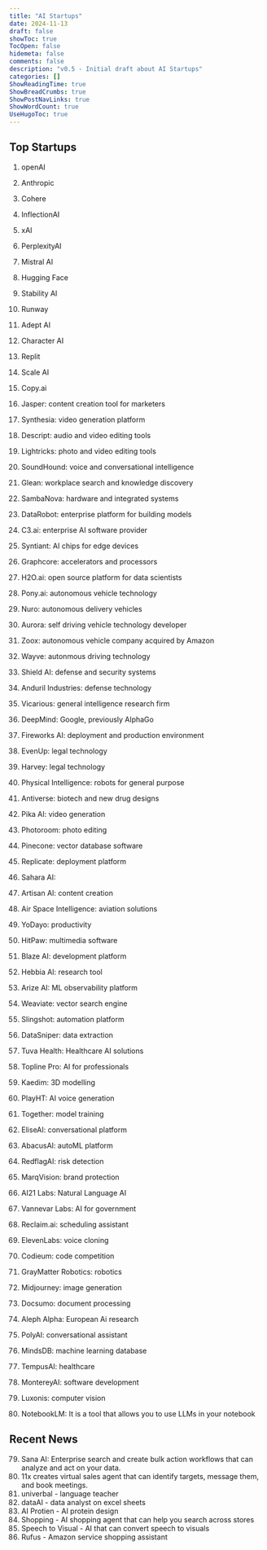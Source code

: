 ```yaml
---
title: "AI Startups"
date: 2024-11-13
draft: false
showToc: true
TocOpen: false
hidemeta: false
comments: false
description: "v0.5 - Initial draft about AI Startups"
categories: []
ShowReadingTime: true
ShowBreadCrumbs: true
ShowPostNavLinks: true
ShowWordCount: true
UseHugoToc: true
---
```


## Top Startups
01. openAI
02. Anthropic
03. Cohere
04. InflectionAI
05. xAI
06. PerplexityAI
07. Mistral AI
08. Hugging Face
09. Stability AI
10. Runway
11. Adept AI
12. Character AI
13. Replit
14. Scale AI
15. Copy.ai
16. Jasper: content creation tool for marketers
17. Synthesia: video generation platform
18. Descript: audio and video editing tools
19. Lightricks: photo and video editing tools
20. SoundHound: voice and conversational intelligence
21. Glean: workplace search and knowledge discovery
22. SambaNova: hardware and integrated systems
23. DataRobot: enterprise platform for building models
24. C3.ai: enterprise AI software provider
25. Syntiant: AI chips for edge devices
26. Graphcore: accelerators and processors
27. H2O.ai: open source platform for data scientists
28. Pony.ai: autonomous vehicle technology
29. Nuro: autonomous delivery vehicles
30. Aurora: self driving vehicle technology developer
31. Zoox: autonomous vehicle company acquired by Amazon
32. Wayve: autonmous driving technology
33. Shield AI: defense and security systems
34. Anduril Industries: defense technology 
35. Vicarious: general intelligence research firm
36. DeepMind: Google, previously AlphaGo
37. Fireworks AI: deployment and production environment
38. EvenUp: legal technology
39. Harvey: legal technology
40. Physical Intelligence: robots for general purpose
41. Antiverse: biotech and new drug designs

42. Pika AI: video generation
43. Photoroom: photo editing
44. Pinecone: vector database software
45. Replicate: deployment platform
46. Sahara AI: 
47. Artisan AI: content creation
48. Air Space Intelligence: aviation solutions
49. YoDayo: productivity
50. HitPaw: multimedia software
51. Blaze AI: development platform
52. Hebbia AI: research tool
53. Arize AI: ML observability platform
54. Weaviate: vector search engine
55. Slingshot: automation platform
56. DataSniper: data extraction
56. Tuva Health: Healthcare AI solutions
57. Topline Pro: AI for professionals
58. Kaedim: 3D modelling
59. PlayHT: AI voice generation
60. Together: model training
60. EliseAI: conversational platform
61. AbacusAI: autoML platform
62. RedflagAI: risk detection
63. MarqVision: brand protection
64. AI21 Labs: Natural Language AI
65. Vannevar Labs: AI for government
66. Reclaim.ai: scheduling assistant
67. ElevenLabs: voice cloning
68. Codieum: code competition
69. GrayMatter Robotics: robotics
70. Midjourney: image generation
71. Docsumo: document processing
72. Aleph Alpha: European Ai research
73. PolyAI: conversational assistant
74. MindsDB: machine learning database
75. TempusAI: healthcare
76. MontereyAI: software development
77. Luxonis: computer vision
78. NotebookLM: It is a tool that allows you to use LLMs in your notebook




## Recent News
79. Sana AI: Enterprise search and create bulk action workflows that can analyze and act on your data.
80. 11x creates virtual sales agent that can identify targets, message them, and book meetings.
81. univerbal - language teacher
82. dataAI - data analyst on excel sheets
83. AI Protien - AI protein design
84. Shopping - AI shopping agent that can help you search across stores
85. Speech to Visual - AI that can convert speech to visuals
86. Rufus - Amazon service shopping assistant
